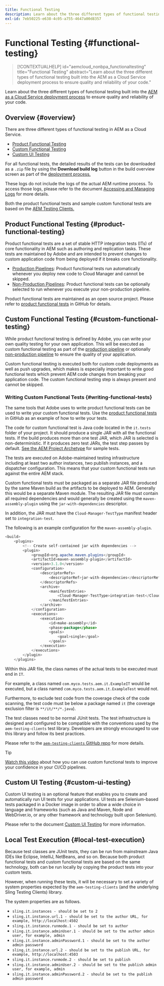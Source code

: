 ```yaml
---
title: Functional Testing
description: Learn about the three different types of functional testing built into the AEM as a Cloud Service deployment process to ensure quality and reliability of your code.
exl-id: 7eb50225-e638-4c05-a755-4647a00d8357
---
```


# Functional Testing {#functional-testing}

>[!CONTEXTUALHELP]
>id="aemcloud_nonbpa_functionaltesting"
>title="Functional Testing"
>abstract="Learn about the three different types of functional testing built into the AEM as a Cloud Service deployment process to ensure quality and reliability of your code."

Learn about the three different types of functional testing built into the [AEM as a Cloud Service deployment process](/help/implementing/cloud-manager/deploy-code.md) to ensure quality and reliability of your code.

## Overview {#overview}

There are three different types of functional testing in AEM as a Cloud Service.

* [Product Functional Testing](#product-functional-testing)
* [Custom Functional Testing](#custom-functional-testing)
* [Custom UI Testing](#custom-ui-testing)

For all functional tests, the detailed results of the tests can be downloaded as a `.zip` file by using the **Download build log** button in the build overview screen as part of the [deployment process.](/help/implementing/cloud-manager/deploy-code.md)

These logs do not include the logs of the actual AEM runtime process. To access those logs, please refer to the document [Accessing and Managing Logs](/help/implementing/cloud-manager/manage-logs.md) for more details.

Both the product functional tests and sample custom functional tests are based on the [AEM Testing Clients.](https://github.com/adobe/aem-testing-clients)

## Product Functional Testing {#product-functional-testing}

Product functional tests are a set of stable HTTP integration tests (ITs) of core functionality in AEM such as authoring and replication tasks. These tests are maintained by Adobe and are intended to prevent  changes to custom application code from being deployed if it breaks core functionality.

* [Production Pipelines](/help/implementing/cloud-manager/configuring-pipelines/configuring-production-pipelines.md): Product functional tests run automatically whenever you deploy new code to Cloud Manager and cannot be skipped.
* [Non-Production Pipelines](/help/implementing/cloud-manager/configuring-pipelines/configuring-non-production-pipelines.md): Product functional tests can be optionally selected to run whenever you execute your non-production pipeline.

Product functional tests are maintained as an open source project. Please refer to [product functional tests](https://github.com/adobe/aem-test-samples/tree/aem-cloud/smoke) in GitHub for details.

## Custom Functional Testing {#custom-functional-testing}

While product functional testing is defined by Adobe, you can write your own quality testing for your own application. This will be executed as custom functional testing as part of the [production pipeline](/help/implementing/cloud-manager/configuring-pipelines/configuring-production-pipelines.md) or optionally [non-production pipeline](/help/implementing/cloud-manager/configuring-pipelines/configuring-non-production-pipelines.md) to ensure the quality of your application.

Custom functional testing is executed both for custom code deployments as well as push upgrades, which makes is especially important to write good functional tests which prevent AEM code changes from breaking your application code. The custom functional testing step is always present and cannot be skipped.

### Writing Custom Functional Tests {#writing-functional-tests}

The same tools that Adobe uses to write product functional tests can be used to write your custom functional tests. Use the [product functional tests](https://github.com/adobe/aem-test-samples/tree/aem-cloud/smoke) in GitHub as an example of how to write your tests.

The code for custom functional test is Java code located in the `it.tests` folder of your project. It should produce a single JAR with all the functional tests. If the build produces more than one test JAR, which JAR is selected is non-deterministic. If it produces zero test JARs, the test step passes by default. [See the AEM Project Archetype](https://github.com/adobe/aem-project-archetype/tree/develop/src/main/archetype/it.tests) for sample tests.

The tests are executed on Adobe-maintained testing infrastructure including at least two author instances, two publish instances, and a dispatcher configuration. This means that your custom functional tests run against the entire AEM stack.

Custom functional tests must be packaged as a separate JAR file produced by the same Maven build as the artifacts to be deployed to AEM. Generally this would be a separate Maven module. The resulting JAR file must contain all required dependencies and would generally be created using the `maven-assembly-plugin` using the `jar-with-dependencies` descriptor. 

In addition, the JAR must have the `Cloud-Manager-TestType` manifest header set to `integration-test`.

The following is an example configuration for the `maven-assembly-plugin`.

```java
<build>
    <plugins>
        <!-- Create self-contained jar with dependencies -->
        <plugin>
            <groupId>org.apache.maven.plugins</groupId>
            <artifactId>maven-assembly-plugin</artifactId>
            <version>3.1.0</version>
            <configuration>
                <descriptorRefs>
                    <descriptorRef>jar-with-dependencies</descriptorRef>
                </descriptorRefs>
                <archive>
                    <manifestEntries>
                        <Cloud-Manager-TestType>integration-test</Cloud-Manager-TestType>
                    </manifestEntries>
                </archive>
            </configuration>
            <executions>
                <execution>
                    <id>make-assembly</id>
                    <phase>package</phase>
                    <goals>
                        <goal>single</goal>
                    </goals>
                </execution>
            </executions>
        </plugin>
    </plugins>
```

Within this JAR file, the class names of the actual tests to be executed must end in `IT`. 

For example, a class named `com.myco.tests.aem.it.ExampleIT` would be executed, but a class named `com.myco.tests.aem.it.ExampleTest` would not.
 
Furthermore, to exclude test code from the coverage check of the code scanning, the test code must be below a package named `it` (the coverage exclusion filter is `**/it/**/*.java`).

The test classes need to be normal JUnit tests. The test infrastructure is designed and configured to be compatible with the conventions used by the `aem-testing-clients` test library. Developers are strongly encouraged to use this library and follow its best practices.

Please refer to the [`aem-testing-clients` GitHub repo](https://github.com/adobe/aem-testing-clients) for more details.

>[!TIP]
>
>[Watch this video](https://www.youtube.com/watch?v=yJX6r3xRLHU) about how you can use custom functional tests to improve your confidence in your CI/CD pipelines.

## Custom UI Testing {#custom-ui-testing}

Custom UI testing is an optional feature that enables you to create and automatically run UI tests for your applications. UI tests are Selenium-based tests packaged in a Docker image in order to allow a wide choice in language and frameworks (such as Java and Maven, Node and WebDriver.io, or any other framework and technology built upon Selenium).

Please refer to the document [Custom UI Testing](/help/implementing/cloud-manager/ui-testing.md#custom-ui-testing) for more information.

## Local Test Execution {#local-test-execution}

Because test classes are JUnit tests, they can be run from mainstream Java IDEs like Eclipse, IntelliJ, NetBeans, and so on. Because both product functional tests and custom functional tests are based on the same technology, both can be run locally by copying the product tests into your custom tests.

However, when running these tests, it will be necessary to set a variety of system properties expected by the `aem-testing-clients` (and the underlying Sling Testing Clients) library.

The system properties are as follows.

* `sling.it.instances - should be set to 2`
* `sling.it.instance.url.1 - should be set to the author URL, for example, http://localhost:4502`
* `sling.it.instance.runmode.1 - should be set to author`
* `sling.it.instance.adminUser.1 - should be set to the author admin user, for example, admin`
* `sling.it.instance.adminPassword.1 - should be set to the author admin password`
* `sling.it.instance.url.2 - should be set to the publish URL, for example, http://localhost:4503`
* `sling.it.instance.runmode.2 - should be set to publish`
* `sling.it.instance.adminUser.2 - should be set to the publish admin user, for example, admin`
* `sling.it.instance.adminPassword.2 - should be set to the publish admin password`
